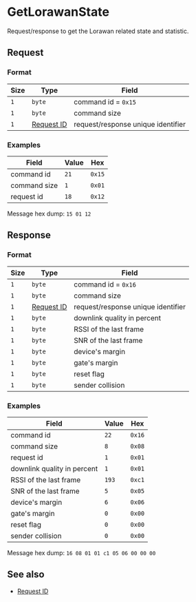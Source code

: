 # GetLorawanState

Request/response to get the Lorawan related state and statistic.


## Request

### Format

| Size | Type                                 | Field                              |
| ---- | ------------------------------------ | ---------------------------------- |
| `1`  | `byte`                               | command id = `0x15`                |
| `1`  | `byte`                               | command size                       |
| `1`  | [Request ID](../types.md#request-id) | request/response unique identifier |


### Examples

| Field        | Value | Hex    |
| ------------ | ----- | ------ |
| command id   | `21`  | `0x15` |
| command size | `1`   | `0x01` |
| request id   | `18`  | `0x12` |

Message hex dump: `15 01 12`


## Response

### Format

| Size | Type                                 | Field                              |
| ---- | ------------------------------------ | ---------------------------------- |
| `1`  | `byte`                               | command id = `0x16`                |
| `1`  | `byte`                               | command size                       |
| `1`  | [Request ID](../types.md#request-id) | request/response unique identifier |
| `1`  | `byte`                               | downlink quality in percent        |
| `1`  | `byte`                               | RSSI of the last frame             |
| `1`  | `byte`                               | SNR of the last frame              |
| `1`  | `byte`                               | device's margin                    |
| `1`  | `byte`                               | gate's margin                      |
| `1`  | `byte`                               | reset flag                         |
| `1`  | `byte`                               | sender collision                   |


### Examples

| Field                       | Value | Hex    |
| --------------------------- | ----- | ------ |
| command id                  | `22`  | `0x16` |
| command size                | `8`   | `0x08` |
| request id                  | `1`   | `0x01` |
| downlink quality in percent | `1`   | `0x01` |
| RSSI of the last frame      | `193` | `0xc1` |
| SNR of the last frame       | `5`   | `0x05` |
| device's margin             | `6`   | `0x06` |
| gate's margin               | `0`   | `0x00` |
| reset flag                  | `0`   | `0x00` |
| sender collision            | `0`   | `0x00` |

Message hex dump: `16 08 01 01 c1 05 06 00 00 00`


## See also

* [Request ID](../types.md#request-id)
